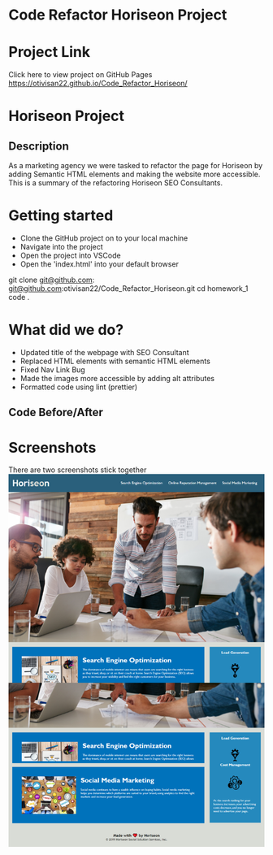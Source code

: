 # Code Refactor Horiseon Project

# Project Link

Click here to view project on GitHub Pages
https://otivisan22.github.io/Code_Refactor_Horiseon/

# Horiseon Project

## Description

As a marketing agency we were tasked to refactor the page for Horiseon by adding Semantic HTML elements and making the website more accessible.
This is a summary of the refactoring Horiseon SEO Consultants.

# Getting started

- Clone the GitHub project on to your local machine
- Navigate into the project
- Open the project into VSCode
- Open the 'index.html' into your default browser

git clone git@github.com: git@github.com:otivisan22/Code_Refactor_Horiseon.git
cd homework_1
code .

# What did we do?

- Updated title of the webpage with SEO Consultant
- Replaced HTML elements with semantic HTML elements
- Fixed Nav Link Bug
- Made the images more accessible by adding alt attributes
- Formatted code using lint (prettier)

## Code Before/After

# Screenshots

There are two screenshots stick together
![screenshot1](./assets/images/finished_screenshot.png)
